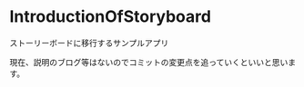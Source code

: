 IntroductionOfStoryboard
========================

ストーリーボードに移行するサンプルアプリ

現在、説明のブログ等はないのでコミットの変更点を追っていくといいと思います。

